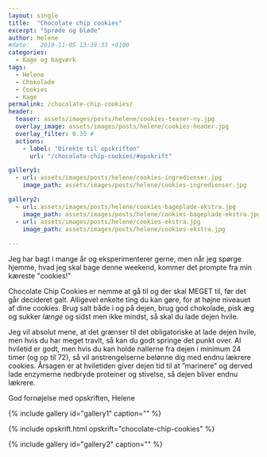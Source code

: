 ```yaml
---
layout: single
title:  "Chocolate chip cookies"
excerpt: "Sprøde og bløde"
author: Helene
#date:   2019-11-05 13:39:33 +0100
categories:  
  - Kage og bagværk
tags: 
  - Helene
  - Chokolade
  - Cookies
  - Kage
permalink: /chocolate-chip-cookies/
header:
  teaser: assets/images/posts/helene/cookies-teaser-ny.jpg
  overlay_image: assets/images/posts/helene/cookies-header.jpg
  overlay_filter: 0.35 # 
  actions:
    - label: "Direkte til opskriften"
      url: "/chocolate-chip-cookies/#opskrift"

gallery1:
  - url: assets/images/posts/helene/cookies-ingredienser.jpg
    image_path: assets/images/posts/helene/cookies-ingredienser.jpg

gallery2:
  - url: assets/images/posts/helene/cookies-bageplade-ekstra.jpg
    image_path: assets/images/posts/helene/cookies-bageplade-ekstra.jpg
  - url: assets/images/posts/helene/cookies-ekstra.jpg
    image_path: assets/images/posts/helene/cookies-ekstra.jpg
    
---
```


Jeg har bagt i mange år og eksperimenterer gerne, men når jeg spørge hjemme, hvad jeg skal bage denne weekend, kommer det prompte fra min kæreste "cookies!"

Chocolate Chip Cookies er nemme at gå til og der skal MEGET til, før det går decideret galt. Alligevel enkelte ting du kan gøre, for at højne niveauet af dine cookies. Brug salt både i og på dejen, brug god chokolade, pisk æg og sukker _længe_ og sidst men ikke mindst, så skal du lade dejen hvile.

Jeg vil absolut mene, at det grænser til det obligatoriske at lade dejen hvile, men hvis du har meget travlt, så kan du godt springe det punkt over. Al hviletid er godt, men hvis du kan holde nallerne fra dejen i minimum 24 timer (og op til 72), så vil anstrengelserne belønne dig med endnu lækrere cookies. Årsagen er at hviletiden giver dejen tid til at ”marinere” og derved lade enzymerne nedbryde proteiner og stivelse, så dejen bliver endnu lækrere.

God fornøjelse med opskriften,
Helene

{% include gallery id="gallery1"  caption="" %}

{% include opskrift.html opskrift="chocolate-chip-cookies" %}

{% include gallery id="gallery2"  caption="" %}